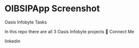 # OIBSIPApp Screenshot
Oasis Infobyte Tasks

In this repo there are all 3 Oasis Infobyte projects
🔗 Connect Me

linkedin
